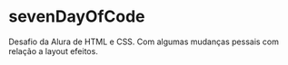 # sevenDayOfCode
 Desafio da Alura de HTML e CSS.
Com algumas mudanças pessais com relação a layout efeitos.
